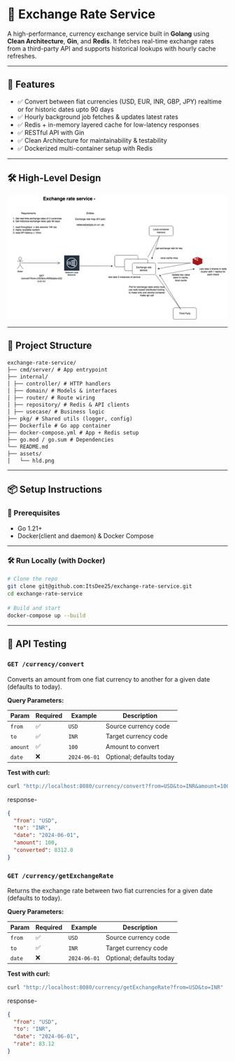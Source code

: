 # 💱 Exchange Rate Service

A high-performance, currency exchange service built in **Golang** using **Clean Architecture**, **Gin**, and **Redis**. It fetches real-time exchange rates from a third-party API and supports historical lookups with hourly cache refreshes.

---

## 🚀 Features

- ✅ Convert between fiat currencies (USD, EUR, INR, GBP, JPY) realtime or for historic dates upto 90 days
- ✅ Hourly background job fetches & updates latest rates
- ✅ Redis + in-memory layered cache for low-latency responses
- ✅ RESTful API with Gin
- ✅ Clean Architecture for maintainability & testability
- ✅ Dockerized multi-container setup with Redis

---

## 🛠 High-Level Design

![HLD Diagram](assets/hld.png)

---

## 🧱 Project Structure

```text
exchange-rate-service/
├── cmd/server/ # App entrypoint
├── internal/
│ ├── controller/ # HTTP handlers
│ ├── domain/ # Models & interfaces
│ ├── router/ # Route wiring
│ ├── repository/ # Redis & API clients
│ ├── usecase/ # Business logic
├── pkg/ # Shared utils (logger, config)
├── Dockerfile # Go app container
├── docker-compose.yml # App + Redis setup
├── go.mod / go.sum # Dependencies
└── README.md
├── assets/
│   └── hld.png
```
---

## 📦 Setup Instructions

### 🔧 Prerequisites

- Go 1.21+
- Docker(client and daemon) & Docker Compose

---

### 🛠️ Run Locally (with Docker)

```bash
# Clone the repo
git clone git@github.com:ItsDee25/exchange-rate-service.git
cd exchange-rate-service

# Build and start
docker-compose up --build
```
--- 

## 🧪 API Testing

### `GET /currency/convert`

Converts an amount from one fiat currency to another for a given date (defaults to today).

**Query Parameters:**

| Param   | Required | Example      | Description              |
|---------|----------|--------------|--------------------------|
| `from`  | ✅        | `USD`        | Source currency code     |
| `to`    | ✅        | `INR`        | Target currency code     |
| `amount`| ✅        | `100`        | Amount to convert        |
| `date`  | ❌        | `2024-06-01` | Optional; defaults today |

**Test with curl:**

```bash
curl "http://localhost:8080/currency/convert?from=USD&to=INR&amount=100"
```

response-
```json
{
  "from": "USD",
  "to": "INR",
  "date": "2024-06-01",
  "amount": 100,
  "converted": 8312.0
}
```

### `GET /currency/getExchangeRate`

Returns the exchange rate between two fiat currencies for a given date (defaults to today).

**Query Parameters:**

| Param   | Required | Example      | Description              |
|---------|----------|--------------|--------------------------|
| `from`  | ✅        | `USD`        | Source currency code     |
| `to`    | ✅        | `INR`        | Target currency code     |
| `date`  | ❌        | `2024-06-01` | Optional; defaults today |

**Test with curl:**

```bash
curl "http://localhost:8080/currency/getExchangeRate?from=USD&to=INR"
```

response-
```json
{
  "from": "USD",
  "to": "INR",
  "date": "2024-06-01",
  "rate": 83.12
}
```
